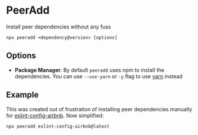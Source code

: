 # PeerAdd

Install peer dependencies without any fuss

```
npx peeradd <dependency@version> [options]
```

## Options
- **Package Manager**: By default `peeradd` uses npm to install the dependencies. You can use `--use-yarn` or `-y` flag to use [yarn](https://github.com/yarnpkg/yarn/) instead

## Example
This was created out of frustration of installing peer dependencies manually for [eslint-config-airbnb](https://www.npmjs.com/package/eslint-config-airbnb). Now simplified:

```
npx peeradd eslint-config-airbnb@latest
```
